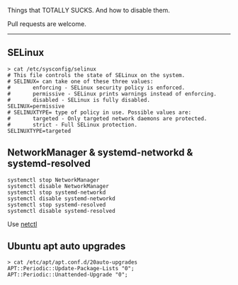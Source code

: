 Things that TOTALLY SUCKS. And how to disable them.

Pull requests are welcome.

---

## SELinux

```
> cat /etc/sysconfig/selinux
# This file controls the state of SELinux on the system.
# SELINUX= can take one of these three values:
#       enforcing - SELinux security policy is enforced.
#       permissive - SELinux prints warnings instead of enforcing.
#       disabled - SELinux is fully disabled.
SELINUX=permissive
# SELINUXTYPE= type of policy in use. Possible values are:
#       targeted - Only targeted network daemons are protected.
#       strict - Full SELinux protection.
SELINUXTYPE=targeted
```

## NetworkManager & systemd-networkd & systemd-resolved

```
systemctl stop NetworkManager
systemctl disable NetworkManager
systemctl stop systemd-networkd
systemctl disable systemd-networkd
systemctl stop systemd-resolved
systemctl disable systemd-resolved
```

Use [netctl](https://wiki.archlinux.org/index.php/Netctl)

## Ubuntu apt auto upgrades

```
> cat /etc/apt/apt.conf.d/20auto-upgrades
APT::Periodic::Update-Package-Lists "0";
APT::Periodic::Unattended-Upgrade "0";
```
